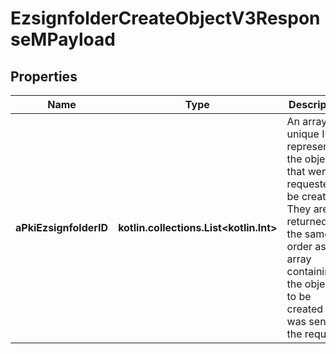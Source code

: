 
# EzsignfolderCreateObjectV3ResponseMPayload

## Properties
| Name | Type | Description | Notes |
| ------------ | ------------- | ------------- | ------------- |
| **aPkiEzsignfolderID** | **kotlin.collections.List&lt;kotlin.Int&gt;** | An array of unique IDs representing the object that were requested to be created.  They are returned in the same order as the array containing the objects to be created that was sent in the request. |  |



